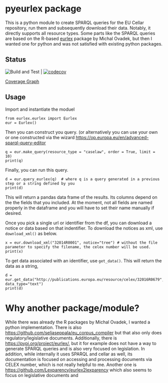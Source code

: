 # pyeurlex package

This is a python module to create SPARQL queries for the EU Cellar repository, run them and subsequently download their data. Notably, it directly supports all resource types. Some parts like the SPARQL queries are based on the R-based [eurlex](https://github.com/michalovadek/eurlex) package by Michal Ovadek, but then I wanted one for python and was not satisfied with existing python packages.

## Status

![Build and Test](https://github.com/step21/eurlex/actions/workflows/build.yaml/badge.svg) | [![codecov](https://codecov.io/gh/step21/eurlex/branch/main/graph/badge.svg?token=5EXROQA8XK)](https://codecov.io/gh/step21/eurlex)

[Coverage Graph](https://codecov.io/gh/step21/eurlex/branch/main/graphs/tree.svg?token=5EXROQA8XK)

## Usage

Import and instantiate the moduel

```
from eurlex.eurlex import Eurlex
eur = Eurlex()
```

Then you can construct you query. (or alternatively you can use your own or one constructed via the wizard https://op.europa.eu/en/advanced-sparql-query-editor

```
q = eur.make_query(resource_type = "caselaw", order = True, limit = 10)
print(q)
```

Finally, you can run this query.

```
d = eur.query_eurlex(q)  # where q is a query generated in a previous step or a string defined by you
print(d)
```
This will return a pandas data frame of the results. Its columns depend on the the fields that you included. At the moment, not all fields are named properly in the dataframe and you will have to set their name manually if desired.

Once you pick a single url or identifier from the df, you can download a notice or data based on that indentifier. To download the notices as xml, use `download_xml()` as below.

```
x = eur.download_xml("32014R0001", notice="tree") # without the file parameter to specify the filename, the celex number will be used.
print(x)
```

To get data associated with an identifier, use `get_data()`. This will return the data as a string,
```
d = eur.get_data("http://publications.europa.eu/resource/celex/32016R0679", data_type="text")
print(d)
```

# Why another package/module?

While there was already the R packages by Michal Ovadek, I wanted a python implementation.
There is also https://github.com/seljaseppala/eu_corpus_compiler but that also only does regulatory/legislative documents. Additionally, there is https://pypi.org/project/eurlex/, but it for example does not have a way to generate SPARQL queries and is also very focused on legislation. In addition, while internally it uses SPARQL and cellar as well, its documentation is focused on accessing and processing documents via CELEX number, which is not really helpful to me. Another one is https://github.com/Lexparency/eurlex2lexparency which also seems to focus on legislative documents and 
